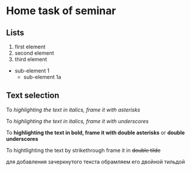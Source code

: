 # Home task of seminar
## Lists
1. first element
2. second element
3. third element
  * sub-element 1
    + sub-element 1a

## Text selection

To *highlighting the text in italics, frame it with asterisks*

To _highlighting the text in italics, frame it with underscores_

To **highlighting the text in bold, frame it with double asterisks** or __double underscores__

To hightlighting the text by strikethrough frame it in ~~double tilde~~

для добавления зачеркнутого текста обрамляем его двойной тильдой

